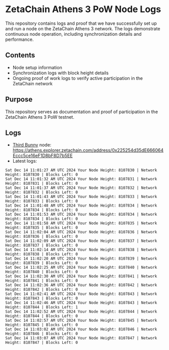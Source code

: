 # ZetaChain Athens 3 PoW Node Logs
This repository contains logs and proof that we have successfully set up and run a node on the ZetaChain Athens 3 network. The logs demonstrate continuous node operation, including synchronization details and performance.

## Contents
- Node setup information
- Synchronization logs with block height details
- Ongoing proof of work logs to verify active participation in the ZetaChain network

## Purpose
This repository serves as documentation and proof of participation in the ZetaChain Athens 3 PoW testnet.

## Logs

- [Third Bunny](https://thirdbunny.xyz/) node: https://athens.explorer.zetachain.com/address/0x225254d35dE666064Eccc5ce16eF1D8bF8D7b5EE
- Latest logs:
```
Sat Dec 14 11:01:27 AM UTC 2024 Your Node Height: 8107830 | Network Height: 8107830 | Blocks Left: 0
Sat Dec 14 11:01:32 AM UTC 2024 Your Node Height: 8107831 | Network Height: 8107831 | Blocks Left: 0
Sat Dec 14 11:01:37 AM UTC 2024 Your Node Height: 8107832 | Network Height: 8107832 | Blocks Left: 0
Sat Dec 14 11:01:43 AM UTC 2024 Your Node Height: 8107833 | Network Height: 8107833 | Blocks Left: 0
Sat Dec 14 11:01:48 AM UTC 2024 Your Node Height: 8107834 | Network Height: 8107834 | Blocks Left: 0
Sat Dec 14 11:01:53 AM UTC 2024 Your Node Height: 8107834 | Network Height: 8107834 | Blocks Left: 0
Sat Dec 14 11:01:58 AM UTC 2024 Your Node Height: 8107835 | Network Height: 8107835 | Blocks Left: 0
Sat Dec 14 11:02:04 AM UTC 2024 Your Node Height: 8107836 | Network Height: 8107836 | Blocks Left: 0
Sat Dec 14 11:02:09 AM UTC 2024 Your Node Height: 8107837 | Network Height: 8107837 | Blocks Left: 0
Sat Dec 14 11:02:14 AM UTC 2024 Your Node Height: 8107838 | Network Height: 8107838 | Blocks Left: 0
Sat Dec 14 11:02:20 AM UTC 2024 Your Node Height: 8107839 | Network Height: 8107839 | Blocks Left: 0
Sat Dec 14 11:02:25 AM UTC 2024 Your Node Height: 8107840 | Network Height: 8107840 | Blocks Left: 0
Sat Dec 14 11:02:30 AM UTC 2024 Your Node Height: 8107841 | Network Height: 8107841 | Blocks Left: 0
Sat Dec 14 11:02:36 AM UTC 2024 Your Node Height: 8107842 | Network Height: 8107842 | Blocks Left: 0
Sat Dec 14 11:02:41 AM UTC 2024 Your Node Height: 8107843 | Network Height: 8107843 | Blocks Left: 0
Sat Dec 14 11:02:46 AM UTC 2024 Your Node Height: 8107843 | Network Height: 8107844 | Blocks Left: 1
Sat Dec 14 11:02:52 AM UTC 2024 Your Node Height: 8107844 | Network Height: 8107844 | Blocks Left: 0
Sat Dec 14 11:02:57 AM UTC 2024 Your Node Height: 8107845 | Network Height: 8107845 | Blocks Left: 0
Sat Dec 14 11:03:02 AM UTC 2024 Your Node Height: 8107846 | Network Height: 8107846 | Blocks Left: 0
Sat Dec 14 11:03:07 AM UTC 2024 Your Node Height: 8107847 | Network Height: 8107847 | Blocks Left: 0
```
